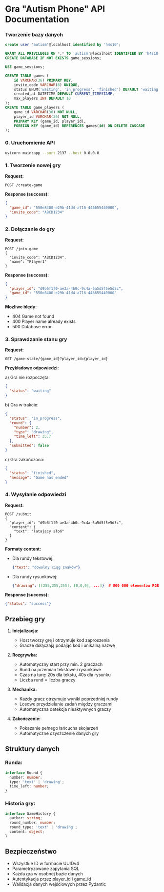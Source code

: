 
# Gra "Autism Phone" API Documentation

### Tworzenie bazy danych
```sql
create user 'autism'@localhost identified by 'h4s10';

GRANT ALL PRIVILEGES ON *.* TO 'autism'@localhost IDENTIFIED BY 'h4s10';
CREATE DATABASE IF NOT EXISTS game_sessions;

USE game_sessions;

CREATE TABLE games (
    id VARCHAR(36) PRIMARY KEY,
    invite_code VARCHAR(8) UNIQUE,
    status ENUM('waiting', 'in_progress', 'finished') DEFAULT 'waiting',
    created_at DATETIME DEFAULT CURRENT_TIMESTAMP,
    max_players INT DEFAULT 10
);
CREATE TABLE game_players (
    game_id VARCHAR(36) NOT NULL,
    player_id VARCHAR(36) NOT NULL,
    PRIMARY KEY (game_id, player_id),
    FOREIGN KEY (game_id) REFERENCES games(id) ON DELETE CASCADE
);
```
### 0. Uruchomienie API
```bash
uvicorn main:app --port 2137 --host 0.0.0.0
```

### 1. Tworzenie nowej gry
**Request:**
```http
POST /create-game
```

**Response (success):**
```json
{
  "game_id": "550e8400-e29b-41d4-a716-446655440000",
  "invite_code": "ABCD1234"
}
```

### 2. Dołączanie do gry
**Request:**
```http
POST /join-game
{
  "invite_code": "ABCD1234",
  "name": "Player1"
}
```

**Response (success):**
```json
{
  "player_id": "d9b6f1f0-ae3a-4b0c-9c4a-5a5d5f5e5d5c",
  "game_id": "550e8400-e29b-41d4-a716-446655440000"
}
```

**Możliwe błędy:**
- 404 Game not found
- 400 Player name already exists
- 500 Database error

### 3. Sprawdzanie stanu gry
**Request:**
```http
GET /game-state/{game_id}?player_id={player_id}
```

**Przykładowe odpowiedzi:**

a) Gra nie rozpoczęta:
```json
{
  "status": "waiting"
}
```

b) Gra w trakcie:
```json
{
  "status": "in_progress",
  "round": {
    "number": 2,
    "type": "drawing",
    "time_left": 35.7
  },
  "submitted": false
}
```

c) Gra zakończona:
```json
{
  "status": "finished",
  "message": "Game has ended"
}
```

### 4. Wysyłanie odpowiedzi
**Request:**
```http
POST /submit
{
  "player_id": "d9b6f1f0-ae3a-4b0c-9c4a-5a5d5f5e5d5c",
  "content": {
    "text": "latający słoń"
  }
}
```

**Formaty content:**
- Dla rundy tekstowej:
  ```json
  {"text": "dowolny ciąg znaków"}
  ```
- Dla rundy rysunkowej:
  ```json
  {"drawing": [[255,255,255], [0,0,0], ...]}  # 800 000 elementów RGB
  ```

**Response (success):**
```json
{"status": "success"}
```

## Przebieg gry

1. **Inicjalizacja:**
   - Host tworzy grę i otrzymuje kod zaproszenia
   - Gracze dołączają podając kod i unikalną nazwę

2. **Rozgrywka:**
   - Automatyczny start przy min. 2 graczach
   - Rund na przemian tekstowe i rysunkowe
   - Czas na turę: 20s dla tekstu, 40s dla rysunku
   - Liczba rund = liczba graczy

3. **Mechanika:**
   - Każdy gracz otrzymuje wyniki poprzedniej rundy
   - Losowe przydzielanie zadań między graczami
   - Automatyczna detekcja nieaktywnych graczy

4. **Zakończenie:**
   - Pokazanie pełnego łańcucha skojarzeń
   - Automatyczne czyszczenie danych gry

## Struktury danych

### Runda:
```typescript
interface Round {
  number: number;
  type: 'text' | 'drawing';
  time_left: number;
}
```

### Historia gry:
```typescript
interface GameHistory {
  author: string;
  round_number: number;
  round_type: 'text' | 'drawing';
  content: object;
}
```

## Bezpieczeństwo
- Wszystkie ID w formacie UUIDv4
- Parametryzowane zapytania SQL
- Każda gra w osobnej bazie danych
- Autentykacja przez player_id i game_id
- Walidacja danych wejściowych przez Pydantic

